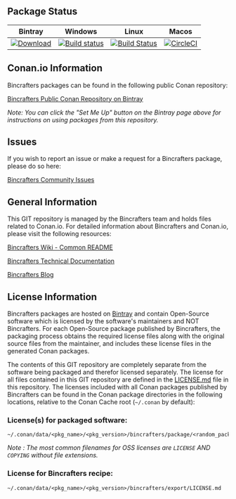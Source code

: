 ## Package Status

| Bintray | Windows | Linux | Macos |
|---------|------------|--------|------|
|[![Download](https://api.bintray.com/packages/bincrafters/public-conan/libjpeg%3Abincrafters/images/download.svg)](https://bintray.com/bincrafters/public-conan/libjpeg%3Abincrafters/_latestVersion)|[![Build status](https://ci.appveyor.com/api/projects/status/7ptitwfutasjr1j6?svg=true)](https://ci.appveyor.com/project/BinCrafters/conan-libjpeg)|[![Build Status](https://travis-ci.org/bincrafters/conan-libjpeg.svg?branch=stable%2F9b)](https://travis-ci.org/bincrafters/conan-libjpeg)|[![CircleCI](https://circleci.com/gh/bincrafters/conan-libjpeg.svg?style=svg)](https://circleci.com/gh/bincrafters/conan-libjpeg) |

## Conan.io Information

Bincrafters packages can be found in the following public Conan repository:

[Bincrafters Public Conan Repository on Bintray](https://bintray.com/bincrafters/public-conan)

*Note: You can click the "Set Me Up" button on the Bintray page above for instructions on using packages from this repository.*

## Issues

If you wish to report an issue or make a request for a Bincrafters package, please do so here:

[Bincrafters Community Issues](https://github.com/bincrafters/community/issues)

## General Information

This GIT repository is managed by the Bincrafters team and holds files related to Conan.io.  For detailed information about Bincrafters and Conan.io, please visit the following resources:

[Bincrafters Wiki - Common README](https://github.com/bincrafters/community/wiki/Common-README.md)

[Bincrafters Technical Documentation](http://bincrafters.readthedocs.io/en/latest/)

[Bincrafters Blog](https://bincrafters.github.io)

## License Information

Bincrafters packages are hosted on [Bintray](https://bintray.com) and contain Open-Source software which is licensed by the software's maintainers and NOT Bincrafters.  For each Open-Source package published by Bincrafters, the packaging process obtains the required license files along with the original source files from the maintainer, and includes these license files in the generated Conan packages.

The contents of this GIT repository are completely separate from the software being packaged and therefor licensed separately.  The license for all files contained in this GIT repository are defined in the [LICENSE.md](LICENSE.md) file in this repository.  The licenses included with all Conan packages published by Bincrafters can be found in the Conan package directories in the following locations, relative to the Conan Cache root (`~/.conan` by default):

### License(s) for packaged software:

    ~/.conan/data/<pkg_name>/<pkg_version>/bincrafters/package/<random_package_id>/license/<LICENSE_FILES_HERE>

*Note :   The most common filenames for OSS licenses are `LICENSE` AND `COPYING` without file extensions.*
	
### License for Bincrafters recipe:

    ~/.conan/data/<pkg_name>/<pkg_version>/bincrafters/export/LICENSE.md

	
